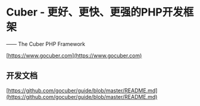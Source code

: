 # Cuber - 更好、更快、更强的PHP开发框架
—— The Cuber PHP Framework

[https://www.gocuber.com](https://www.gocuber.com)

## 开发文档

[https://github.com/gocuber/guide/blob/master/README.md](https://github.com/gocuber/guide/blob/master/README.md)

